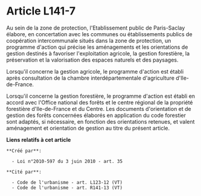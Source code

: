 # Article L141-7

Au sein de la zone de protection, l'Etablissement public de Paris-Saclay élabore, en concertation avec les communes ou
établissements publics de coopération intercommunale situés dans la zone de protection, un programme d'action qui précise les
aménagements et les orientations de gestion destinés à favoriser l'exploitation agricole, la gestion forestière, la
préservation et la valorisation des espaces naturels et des paysages. 

Lorsqu'il concerne la gestion agricole, le programme d'action est établi après consultation de la chambre interdépartementale
d'agriculture d'Ile-de-France. 

Lorsqu'il concerne la gestion forestière, le programme d'action est établi en accord avec l'Office national des forêts et le
centre régional de la propriété forestière d'Ile-de-France et du Centre. Les documents d'orientation et de gestion des forêts
concernées élaborés en application du code forestier sont adaptés, si nécessaire, en fonction des orientations retenues, et
valent aménagement et orientation de gestion au titre du présent article.

**Liens relatifs à cet article**

	**Créé par**:

	  - Loi n°2010-597 du 3 juin 2010 - art. 35

	**Cité par**:

	  - Code de l'urbanisme - art. L123-12 (VT)
	  - Code de l'urbanisme - art. R141-13 (VT)
